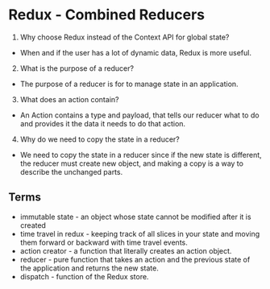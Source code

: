 # Redux - Combined Reducers

1. Why choose Redux instead of the Context API for global state?
- When and if the user has a lot of dynamic data, Redux is more useful. 
2. What is the purpose of a reducer?
- The purpose of a reducer is for to manage state in an application.
3. What does an action contain?
- An Action contains a type and payload, that tells our reducer what to do and provides it the data it needs to do that action.
4. Why do we need to copy the state in a reducer?
- We need to copy the state in a reducer since if the new state is different, the reducer must create new object, and making a copy is a way to describe the unchanged parts.

## Terms
- immutable state - an object whose state cannot be modified after it is created
- time travel in redux - keeping track of all slices in your state and moving them forward or backward with time travel events.
- action creator - a function that literally creates an action object. 
- reducer - pure function that takes an action and the previous state of the application and returns the new state.
- dispatch - function of the Redux store.

